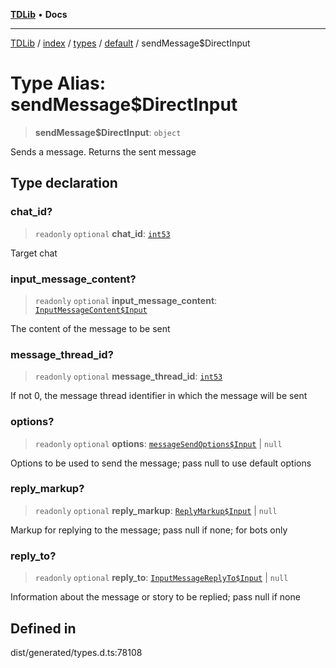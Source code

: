 [**TDLib**](../../../../../../README.md) • **Docs**

***

[TDLib](../../../../../../modules.md) / [index](../../../../../README.md) / [types](../../../README.md) / [default](../README.md) / sendMessage$DirectInput

# Type Alias: sendMessage$DirectInput

> **sendMessage$DirectInput**: `object`

Sends a message. Returns the sent message

## Type declaration

### chat\_id?

> `readonly` `optional` **chat\_id**: [`int53`](int53-1.md)

Target chat

### input\_message\_content?

> `readonly` `optional` **input\_message\_content**: [`InputMessageContent$Input`](InputMessageContent$Input.md)

The content of the message to be sent

### message\_thread\_id?

> `readonly` `optional` **message\_thread\_id**: [`int53`](int53-1.md)

If not 0, the message thread identifier in which the message will be sent

### options?

> `readonly` `optional` **options**: [`messageSendOptions$Input`](messageSendOptions$Input-1.md) \| `null`

Options to be used to send the message; pass null to use default options

### reply\_markup?

> `readonly` `optional` **reply\_markup**: [`ReplyMarkup$Input`](ReplyMarkup$Input.md) \| `null`

Markup for replying to the message; pass null if none; for bots only

### reply\_to?

> `readonly` `optional` **reply\_to**: [`InputMessageReplyTo$Input`](InputMessageReplyTo$Input.md) \| `null`

Information about the message or story to be replied; pass null if none

## Defined in

dist/generated/types.d.ts:78108
